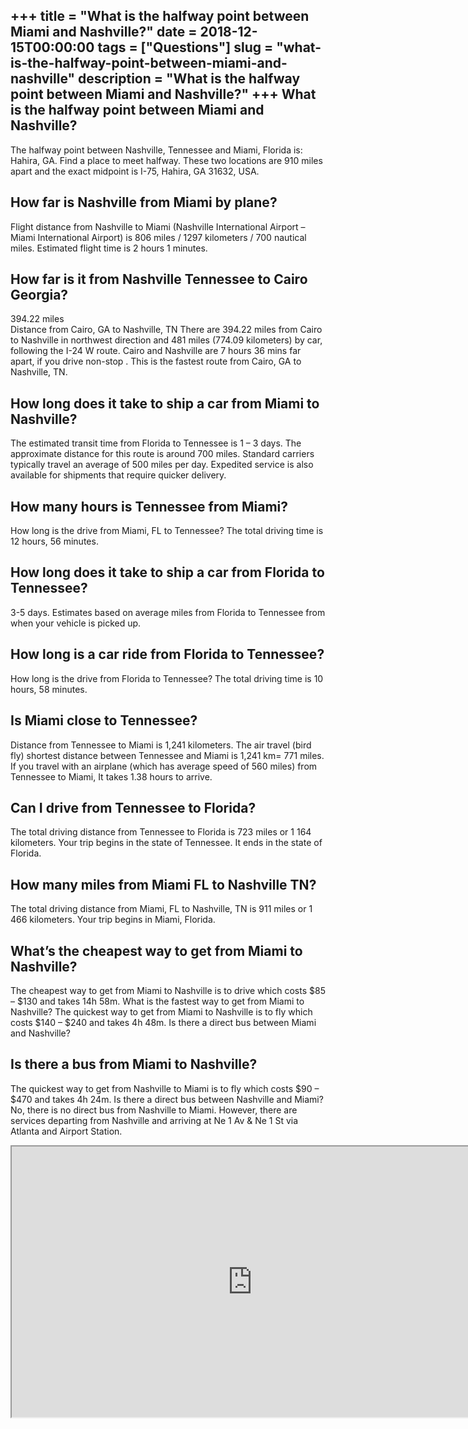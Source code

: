 +++
title = "What is the halfway point between Miami and Nashville?"
date = 2018-12-15T00:00:00
tags = ["Questions"]
slug = "what-is-the-halfway-point-between-miami-and-nashville"
description = "What is the halfway point between Miami and Nashville?"
+++
What is the halfway point between Miami and Nashville?
------------------------------------------------------

The halfway point between Nashville, Tennessee and Miami, Florida is: Hahira, GA. Find a place to meet halfway. These two locations are 910 miles apart and the exact midpoint is I-75, Hahira, GA 31632, USA.

How far is Nashville from Miami by plane?
-----------------------------------------

Flight distance from Nashville to Miami (Nashville International Airport – Miami International Airport) is 806 miles / 1297 kilometers / 700 nautical miles. Estimated flight time is 2 hours 1 minutes.

How far is it from Nashville Tennessee to Cairo Georgia?
--------------------------------------------------------

394.22 miles  
Distance from Cairo, GA to Nashville, TN There are 394.22 miles from Cairo to Nashville in northwest direction and 481 miles (774.09 kilometers) by car, following the I-24 W route. Cairo and Nashville are 7 hours 36 mins far apart, if you drive non-stop . This is the fastest route from Cairo, GA to Nashville, TN.

How long does it take to ship a car from Miami to Nashville?
------------------------------------------------------------

The estimated transit time from Florida to Tennessee is 1 – 3 days. The approximate distance for this route is around 700 miles. Standard carriers typically travel an average of 500 miles per day. Expedited service is also available for shipments that require quicker delivery.

How many hours is Tennessee from Miami?
---------------------------------------

How long is the drive from Miami, FL to Tennessee? The total driving time is 12 hours, 56 minutes.

How long does it take to ship a car from Florida to Tennessee?
--------------------------------------------------------------

3-5 days. Estimates based on average miles from Florida to Tennessee from when your vehicle is picked up.

How long is a car ride from Florida to Tennessee?
-------------------------------------------------

How long is the drive from Florida to Tennessee? The total driving time is 10 hours, 58 minutes.

Is Miami close to Tennessee?
----------------------------

Distance from Tennessee to Miami is 1,241 kilometers. The air travel (bird fly) shortest distance between Tennessee and Miami is 1,241 km= 771 miles. If you travel with an airplane (which has average speed of 560 miles) from Tennessee to Miami, It takes 1.38 hours to arrive.

Can I drive from Tennessee to Florida?
--------------------------------------

The total driving distance from Tennessee to Florida is 723 miles or 1 164 kilometers. Your trip begins in the state of Tennessee. It ends in the state of Florida.

How many miles from Miami FL to Nashville TN?
---------------------------------------------

The total driving distance from Miami, FL to Nashville, TN is 911 miles or 1 466 kilometers. Your trip begins in Miami, Florida.

What’s the cheapest way to get from Miami to Nashville?
-------------------------------------------------------

The cheapest way to get from Miami to Nashville is to drive which costs $85 – $130 and takes 14h 58m. What is the fastest way to get from Miami to Nashville? The quickest way to get from Miami to Nashville is to fly which costs $140 – $240 and takes 4h 48m. Is there a direct bus between Miami and Nashville?

Is there a bus from Miami to Nashville?
---------------------------------------

The quickest way to get from Nashville to Miami is to fly which costs $90 – $470 and takes 4h 24m. Is there a direct bus between Nashville and Miami? No, there is no direct bus from Nashville to Miami. However, there are services departing from Nashville and arriving at Ne 1 Av &amp; Ne 1 St via Atlanta and Airport Station.

<iframe allow="accelerometer; autoplay; clipboard-write; encrypted-media; gyroscope; picture-in-picture" allowfullscreen="" class="__youtube_prefs__  epyt-is-override  no-lazyload" data-no-lazy="1" data-origheight="433" data-origwidth="770" data-skipgform_ajax_framebjll="" height="433" id="_ytid_23832" loading="lazy" src="https://www.youtube.com/embed/JTBR5PWllp4?enablejsapi=1&autoplay=0&cc_load_policy=0&cc_lang_pref=&iv_load_policy=1&loop=0&modestbranding=0&rel=1&fs=1&playsinline=0&autohide=2&theme=dark&color=red&controls=1&" title="YouTube player" width="770"></iframe>